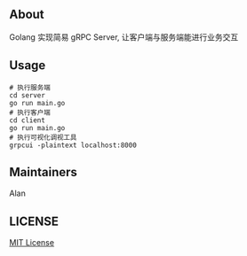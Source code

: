 ## About
Golang 实现简易 gRPC Server, 让客户端与服务端能进行业务交互

## Usage
```
# 执行服务端
cd server
go run main.go
# 执行客户端
cd client
go run main.go
# 执行可视化调视工具
grpcui -plaintext localhost:8000
```

## Maintainers
Alan

## LICENSE
[MIT License](https://github.com/joanbabyfet/grpc_demo/blob/master/LICENSE)
